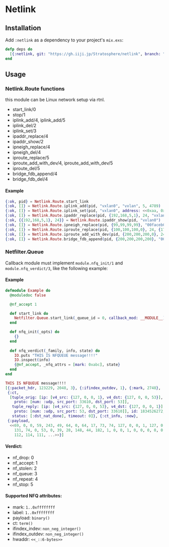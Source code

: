# Netlink

## Installation

Add `:netlink` as a dependency to your project's `mix.exs`:

```elixir
defp deps do
  [{:netlink, git: "https://gh.iiji.jp/Stratosphere/netlink", branch: "develop"}]
end
```

## Usage

### Netlink.Route functions

this module can be Linux network setup via rtnl.

- start_link/0
- stop/1
- iplink\_add/4, iplink\_add/5
- iplink_del/2
- iplink_set/3
- ipaddr_replace/4
- ipaddr_show/2
- ipneigh_replace/4
- ipneigh_del/4
- iproute_replace/5
- iproute\_add\_with\_dev/4, iproute\_add\_with\_dev/5
- iproute_del/5
- bridge\_fdb\_append/4
- bridge\_fdb\_del/4

#### Example

```elixir
{:ok, pid} = Netlink.Route.start_link
{:ok, []} = Netlink.Route.iplink_add(pid, "vxlan0", "vxlan", 5, 4789)
{:ok, []} = Netlink.Route.iplink_set(pid, "vxlan0", address: <<0xaa, 0xbb, 0xcc, 0xdd, 0xee, 0xff>>)
{:ok, []} = Netlink.Route.ipaddr_replace(pid, {192,168,5,1}, 24, "vxlan0")
{:ok, {{192,168,5,1}, 24}} = Netlink.Route.ipaddr_show(pid, "vxlan0")
{:ok, []} = Netlink.Route.ipneigh_replace(pid, {99,99,99,99}, "00faceb00c", "docker0")
{:ok, []} = Netlink.Route.iproute_replace(pid, {100,100,100,0}, 24, {172,18,0,1})
{:ok, []} = Netlink.Route.iproute_add_with_dev(pid, {200,200,200,0}, 24, 8)
{:ok, []} = Netlink.Route.bridge_fdb_append(pid, {200,200,200,200}, "00cafebabe", "vxlan0")
```

### Netfilter.Queue

Callback module must implement `module.nfq_init/1` and `module.nfq_verdict/3`, like the following example:

#### Example

```elixir
defmodule Example do
  @moduledoc false

  @nf_accept 1

  def start_link do
    Netfilter.Queue.start_link(_queue_id = 0, callback_mod: __MODULE__)
  end

  def nfq_init(_opts) do
    {}
  end
  
  def nfq_verdict(_family, info, state) do
    IO.puts "THIS IS NFQUEUE message!!!!"
    IO.inspect(info)
    {@nf_accept, _nfq_attrs = [mark: 0xabc], state}
  end
end
```

```elixir
THIS IS NFQUEUE message!!!!
[{:packet_hdr, 123229, 2048, 3}, {:ifindex_outdev, 1}, {:mark, 2748},
 {:ct,
  [tuple_orig: [ip: [v4_src: {127, 0, 0, 1}, v4_dst: {127, 0, 0, 53}],
    proto: [num: :udp, src_port: 33610, dst_port: 53]],
   tuple_reply: [ip: [v4_src: {127, 0, 0, 53}, v4_dst: {127, 0, 0, 1}],
    proto: [num: :udp, src_port: 53, dst_port: 33610]], id: 1834526272,
   status: [:dst_nat_done], timeout: 0]}, {:ct_info, :new},
 {:payload,
  <<69, 0, 0, 59, 243, 49, 64, 0, 64, 17, 73, 74, 127, 0, 0, 1, 127, 0, 0, 53,
    131, 74, 0, 53, 0, 39, 28, 148, 44, 182, 1, 0, 0, 1, 0, 0, 0, 0, 0, 0, 5,
    112, 114, 111, ...>>}]
```

#### Verdict:

- nf_drop:   0
- nf_accept: 1
- nf_stolen: 2
- nf_queue:  3
- nf_repeat: 4
- nf_stop:   5

#### Supported NFQ attributes:

- mark:           `1..0xffffffff`
- label:          `1..0xffffffff`
- payload:        `binary()`
- ct:             `term()`
- ifindex_indev:  `non_neg_integer()`
- ifindex_outdev: `non_neg_integer()`
- hwaddr:         `<<_::6-bytes>>`
